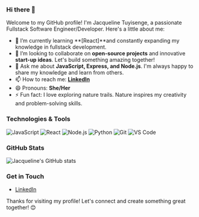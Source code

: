 ### Hi there 👋

Welcome to my GitHub profile! I'm Jacqueline Tuyisenge, a passionate Fullstack Software Engineer/Developer. Here's a little about me:

- 🌱 I’m currently learning **[React]**and constantly expanding my knowledge in fullstack development.
- 👯 I’m looking to collaborate on **open-source projects** and innovative **start-up ideas**. Let's build something amazing together!
- 💬 Ask me about **JavaScript, Express, and Node.js**. I'm always happy to share my knowledge and learn from others.
- 📫 How to reach me: **[LinkedIn](https://www.linkedin.com/in/tuyisenge-jacqueline-69b393240/)**
- 😄 Pronouns: **She/Her**
- ⚡ Fun fact: I love exploring nature trails. Nature inspires my creativity and problem-solving skills.

### Technologies & Tools

![JavaScript](https://img.shields.io/badge/-JavaScript-333333?style=flat&logo=javascript)
![React](https://img.shields.io/badge/-React-333333?style=flat&logo=react)
![Node.js](https://img.shields.io/badge/-Node.js-333333?style=flat&logo=node.js)
![Python](https://img.shields.io/badge/-Python-333333?style=flat&logo=python)
![Git](https://img.shields.io/badge/-Git-333333?style=flat&logo=git)
![VS Code](https://img.shields.io/badge/-VS%20Code-333333?style=flat&logo=visual-studio-code)

### GitHub Stats

![Jacqueline's GitHub stats](https://github-readme-stats.vercel.app/api?username=JacquelineTuyisenge&show_icons=true&theme=radical)

### Get in Touch

- [LinkedIn](https://www.linkedin.com/in/tuyisenge-jacqueline-69b393240/)

Thanks for visiting my profile! Let's connect and create something great together! 😊

